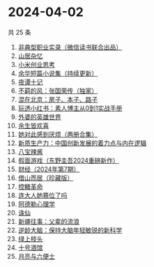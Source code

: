 # 2024-04-02

共 25 条

<!-- BEGIN WEREAD -->
<!-- 最后更新时间 2024-04-02 19:01:04 +0800 -->
1. [非典型职业实录（微信读书联合出品）](https://weread.qq.com/web/bookDetail/16732b90813ab8a30g013885)
1. [山居杂忆](https://weread.qq.com/web/bookDetail/90432270813ab8a7eg018ba7)
1. [小米创业思考](https://weread.qq.com/web/bookDetail/43832a10813ab703dg011c78)
1. [余华短篇小说集（持续更新）](https://weread.qq.com/web/bookDetail/59132390813ab8a77g019daa)
1. [夜谭十记](https://weread.qq.com/web/bookDetail/a13329c072288eb1a13b79a)
1. [不羁的风：张国荣传（独家）](https://weread.qq.com/web/bookDetail/459325b07192b26c459dceb)
1. [混在北京：房子、本子、路子](https://weread.qq.com/web/bookDetail/98732f40813ab8a79g0150b6)
1. [玩透小红书：素人博主从0到1实战手册](https://weread.qq.com/web/bookDetail/c0a32800813ab8988g0198f7)
1. [外婆的英雄世界](https://weread.qq.com/web/bookDetail/af132330719d6201af1be0f)
1. [余生皆欢喜](https://weread.qq.com/web/bookDetail/2fc32ac0813ab8a55g015afe)
1. [她对此感到厌烦（两册合集）](https://weread.qq.com/web/bookDetail/e8732330813ab8a71g0131d1)
1. [新质生产力：中国创新发展的着力点与内在逻辑](https://weread.qq.com/web/bookDetail/94c32d90813ab8a69g015f27)
1. [八宝辣酱](https://weread.qq.com/web/bookDetail/83b321d072620daa83bd893)
1. [假面游戏（东野圭吾2024重磅新作）](https://weread.qq.com/web/bookDetail/c7c32290813ab8a38g016ddc)
1. [财经（2024年第7期）](https://weread.qq.com/web/bookDetail/0a932950813ab8b05g014602)
1. [借山而居（珍藏版）](https://weread.qq.com/web/bookDetail/bcf321e072452d4ebcf153c)
1. [控糖革命](https://weread.qq.com/web/bookDetail/819321e0813ab880ag01960c)
1. [连大人她篡位了吗](https://weread.qq.com/web/bookDetail/50932280813ab8a72g014f6a)
1. [阿德勒心理学](https://weread.qq.com/web/bookDetail/0c3329c07169fc2c0c3eadb)
1. [诛仙](https://weread.qq.com/web/bookDetail/eda32c505b71e8edad091c3)
1. [新疆往事：父辈的流浪](https://weread.qq.com/web/bookDetail/2e032b90813ab8a15g019fc9)
1. [逆龄大脑：保持大脑年轻敏锐的新科学](https://weread.qq.com/web/bookDetail/41c32a10729e73e141caad9)
1. [绿上枝头](https://weread.qq.com/web/bookDetail/b4b32960813ab8a36g017389)
1. [十号酒馆](https://weread.qq.com/web/bookDetail/a9632400813ab8a40g019fc3)
1. [月亮与六便士](https://weread.qq.com/web/bookDetail/12c32b9071a0f63912c88de)
<!-- END WEREAD -->